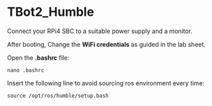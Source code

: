 # TBot2_Humble

Connect your RPi4 SBC to a suitable power supply and a monitor.

After booting, Change the **WiFi credentials** as guided in the lab sheet.

Open the **.bashrc** file:
```
nano .bashrc
```

Insert the following line to avoid sourcing ros environment every time:
```
source /opt/ros/humble/setup.bash
``` 
